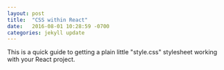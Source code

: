 ```yaml
---
layout: post
title:  "CSS within React"
date:   2016-08-01 10:28:59 -0700
categories: jekyll update
---
```


This is a quick guide to getting a plain little "style.css" 
stylesheet working with your React project.

